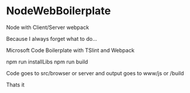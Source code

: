 # NodeWebBoilerplate
Node with Client/Server webpack

Because I always forget what to do...

Microsoft Code Boilerplate with TSlint and Webpack

npm run installLibs
npm run build

Code goes to src/browser or server and output goes to www/js or /build

Thats it
